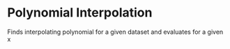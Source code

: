 # Polynomial Interpolation
Finds interpolating polynomial for a given dataset and evaluates for a given x
